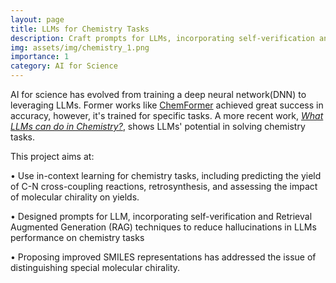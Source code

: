 ```yaml
---
layout: page
title: LLMs for Chemistry Tasks
description: Craft prompts for LLMs, incorporating self-verification and Retrieval Augmented Generation
img: assets/img/chemistry_1.png
importance: 1
category: AI for Science
---
```


AI for science has evolved from training a deep neural network(DNN) to leveraging LLMs. Former works like <a href="https://github.com/MolecularAI/Chemformer">ChemFormer</a> achieved great success in accuracy, however, it's trained for specific tasks. A more recent work, <em><a href="https://arxiv.org/pdf/2305.18365.pdf">What LLMs can do in Chemistry?</a></em>, shows LLMs' potential in solving chemistry tasks.

This project aims at:

• Use in-context learning for chemistry tasks, including predicting the yield of C-N cross-coupling reactions, retrosynthesis, and assessing the impact of molecular chirality on yields.

• Designed prompts for LLM, incorporating self-verification and Retrieval Augmented Generation (RAG) techniques to reduce hallucinations in LLMs performance on chemistry tasks

• Proposing improved SMILES representations has addressed the issue of distinguishing special molecular chirality.